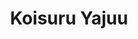 --- 
title: "Koisuru Yajuu"
publishdate: "2019-5-20T16:48:46+02:00"
src: "https://365manga.net/manga/koisuru-yajuu"
image: "https://data.365manga.net/images/thumbnails/19272-koisuru-yajuu.jpg"
description: "Satou Hinato is a really dumb high school girl. She even failed in a really easy test and got to attend summer's class all alone. But she isn't depress with it, exactly the opposite, because this is a great opportunity to be together with her beloved M... ~Taken from Mangaupdates.com"
---